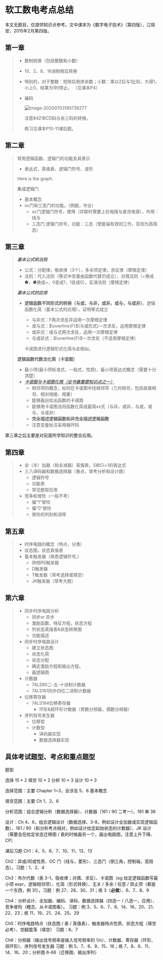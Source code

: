 # 软工数电考点总结

​	本文无题目，仅提供知识点参考。文中课本为《数字电子技术》（第四版），江晓安，2015年2月第四版。

## 第一章

>   - 数制转换（包括整数和小数）
>
>    - 10、2、8、16进制相互转换
>
>    - 特别的，对于整数：短除后倒序余数；小数：乘以2后与1比较，大得1，小上0，结果为1时停止。
>      （见课本P4）
>
>  - 编码
>
>    ![image-20200703195736277](./img/image-20200703195736277.png)
>
>    注意8421BCD码与余三码的转换。
>
>    练习见课本P10-11课后题。

## 第二章

> 常用逻辑函数、逻辑门的功能及其表示
>
> - 表达式、真值表、逻辑门符号、波形
>
> Here  is the graph.
>
> 集成逻辑门
>
> - 基本概念
> - oc门和三态门的功能。（例题，作业）
>   - oc门逻辑门符号，使用（并联时需要上拉电阻与直流电源），作用：线与
>   - 三态门 逻辑门符号，功能：三态（使能端有效则工作，否则为高阻态）

## 第三章

> ***基本公式和法则***
>
> - 公式：分配律，吸收律（3个），多余项定律，求反律（摩根定律）
> - 法则：代入法则（等式中变量由函数代替仍成立），对偶法则（+换成●，●换成+，0变成1，1变成0），反演法则（摩根定律）
>
> ***基本公式的应用***
>
> - **逻辑函数不同形式的转换（与或，与非，或非，或与，与或非）**，逻辑函数化简（基本公式的应用），证明等式成立
>   
>   - 与非式：F两次求反并运用一次摩根定律
>   - 或与式：$\overline{F}$(与或形式)一次求反，运用摩根定律
>   - 或非式：或与式两次求反，运用一次摩根定律
>   - 与或非式：$\overline{F}$一次求反（不适用摩根定律）
>   
>   卡诺图进行逻辑形式化简与此相似。
>
> **逻辑函数代数法化简（卡诺图）**
>
> - 最小项(最小项标准式，一般式，性质)，最小项表达式概念（需要十分清楚）
> - **<u>*卡诺图与卡诺图化简（全书最重要知识点之一）*</u>**
>   - 相邻项的概念，如何在卡诺图中找相邻项（几何相邻，包括直接相邻、相对相接、相重）
>   - 能够画出给出函数的卡诺图
>   - 能够用卡诺图法将函数化简成最简xx式（与非，或非，与或，或与，与或非）
>   - **完全描述逻辑函数和非完全描述逻辑函数**
>   - 注意变量标注采用循环码

第三章之后主要是对前面所学知识的整合应用。

## 第四章

> - 全（半）加器（和全减器）真值表，S和Ci+1的表达式
> - 三八译码器和数据选择器（重点，常考分析和设计题）
>   - 逻辑符号
>   - 功能表
>   - 常见题型应用
> - 竞争和冒险（一般不考）
>   - 偏“1”冒险
>   - 偏“0”冒险
>   - 冒险的判别和消除

## 第五章

> - 时序电路的概念（特点，分类）
> - 状态图，状态真值表
> - 基本触发器（熟悉逻辑符号,）
>   - 钟控RS触发器
>   - D触发器
>   - T触发器（常考选择或填空）
>   - JK触发器（常考大题）

## 第六章

> - 同步时序电路分析
>   - 同步or 异步
>   - 激励函数，特征方程，状态方程
>   - 列状态真值表&状态转移图
>   - 功能描述
> - 同步时序电路设计
>   - 建立状态图
>   - 状态化简
>   - 状态分配
>   - 确定激励方程和输出方程。
>   - 画逻辑图
> - 计数器
>   - 74LS90二-五-十进制计数器
>   - 74LS161同步四位二进制计数器
> - 位移寄存器
>   - 74LS194位移寄存器
>     - 环形&扭环形计数器（奇数分频器，偶数分频器）
> - 序列信号发生器
>   - 位移型
>   - 计数型
>     - 译码器实现
>     - 数据选择器实现

## 具体考试题型、考点和重点题型

题型

选择 15 * 2
填空 10 * 2
分析 10 * 3
设计 10 * 3

选择范围：主要 Chapter 1~3，会涉及 5、6 基本概念

填空范围：主要 Ch 1、2、6

分析范围：组合逻辑分析（数据选择器）、计数器（161 / 90 二考一）、161 串 38

设计：Ch 4、6，组合逻辑设计（数据选择、3-8，例如设计全加器或实现逻辑函数）、161 / 90（和分析考点相对，例如设计给定起始状态的计数器）、JK 设计（需要会在给定状态迁移图 / 表的时候画另一个，画出电路图，注意上升下降、CP）

课后习题
Ch1：4、5、6、7、10、11、12、13

Ch2：异或/同或性质、OC 门（线与，菱形）、三态门（倒三角，控制端，高阻态）。习题：1、2、4

Ch3：布尔代数（表 3-1，吸收律；对偶、求反）、卡诺图（eg 给定逻辑函数写最小项 expr，逻辑相邻项）、化简（形式转换）、无关 / 多余 / 任意 / 禁止项（都是一个东西，例 31）。习题：例 27、28、30、31；练 3（**必做**）、6、7、8、9

Ch4：分析设计、全加器、编码、译码、数据选择器（四选一 / 八选一，应用）、竞争冒险（概念、从卡诺图看）。
习题：例 3、5、6、7、8、14、16、20、21、22、23；练 11、19、21、24、25、29

Ch5：时序电路特点（状态图 / 表 / 真值表）、触发器特点性质、状态方程（填空必考）、空翻震荡（填空）
习题：6、7

Ch6：分频器（输出信号频率是输入信号频率的 1/n）、计数器、寄存器（环形、扭环形）、序列信号发生器
习题：例 5、7、8、9、15、16；练 7、8、9、11、14、16、20；分析图 6-66（迁移图、输出序列）

